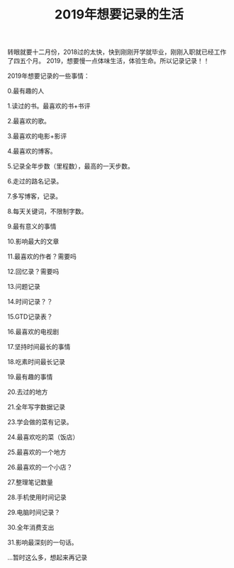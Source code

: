 ﻿---
layout: post
title: 2019年想要记录的生活
category: 生活
description: 2019的生活计划
---
   转眼就要十二月份，2018过的太快，快到刚刚开学就毕业，刚刚入职就已经工作了四五个月。
   2019，想要慢一点体味生活，体验生命。所以记录记录！！

   2019年想要记录的一些事情：
   
   0.最有趣的人
   
   1.读过的书。最喜欢的书+书评
   
   2.最喜欢的歌。
   
   3.最喜欢的电影+影评
   
   4.最喜欢的博客。
   
   5.记录全年步数（里程数），最高的一天步数。
   
   6.走过的路名记录。
   
   7.多写博客，记录。
   
   8.每天关键词，不限制字数。
   
   9.最有意义的事情
   
   10.影响最大的文章
   
   11.最喜欢的作者？需要吗
   
   12.回忆录？需要吗
   
   13.问题记录
   
   14.时间记录？？
   
   15.GTD记录表？
   
   16.最喜欢的电视剧
   
   17.坚持时间最长的事情
   
   18.吃素时间最长记录
   
   19.最有趣的事情
   
   20.去过的地方
   
   21.全年写字数据记录
   
   23.学会做的菜有记录。
   
   24.最喜欢吃的菜（饭店）
   
   25.最喜欢的一个地方
   
   26.最喜欢的一个小店？
   
   27.整理笔记数量
   
   28.手机使用时间记录
   
   29.电脑时间记录？
   
   30.全年消费支出
   
   31.影响最深刻的一句话。
   
   ...暂时这么多，想起来再记录
